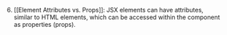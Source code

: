 6. [[Element Attributes vs. Props]]: JSX elements can have attributes, similar to HTML elements, which can be accessed within the component as properties (props).